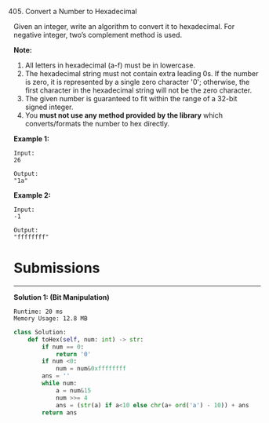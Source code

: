 405. Convert a Number to Hexadecimal

Given an integer, write an algorithm to convert it to hexadecimal. For negative integer, two’s complement method is used.

**Note:**

1. All letters in hexadecimal (a-f) must be in lowercase.
1. The hexadecimal string must not contain extra leading 0s. If the number is zero, it is represented by a single zero character '0'; otherwise, the first character in the hexadecimal string will not be the zero character.
1. The given number is guaranteed to fit within the range of a 32-bit signed integer.
1. You **must not use any method provided by the library** which converts/formats the number to hex directly.

**Example 1:**
```
Input:
26

Output:
"1a"
```

**Example 2:**
```
Input:
-1

Output:
"ffffffff"
```

# Submissions
---
**Solution 1: (Bit Manipulation)**
```
Runtime: 20 ms
Memory Usage: 12.8 MB
```
```python
class Solution:
    def toHex(self, num: int) -> str:
        if num == 0:
            return '0'
        if num <0:
            num = num&0xffffffff
        ans = ''
        while num:
            a = num&15
            num >>= 4
            ans = (str(a) if a<10 else chr(a+ ord('a') - 10)) + ans
        return ans
```